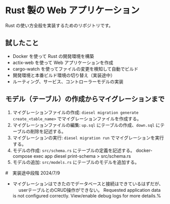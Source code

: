 # Rust 製の Web アプリケーション

Rust の使い方全般を実装するためのリポジトリです。

## 試したこと

- Docker を使って Rust の開発環境を構築
- actix-web を使って Web アプリケーションを作成
- cargo-watch を使ってファイルの変更を検知して自動でビルド
- 開発環境と本番ビルド環境の切り替え（実装途中）
- ルーティング、サービス、コントローラーモデルの実装

## モデル（テーブル）の作成からマイグレーションまで

1. マイグレーションファイルの作成:
   `diesel migration generate create_<table_name>` でマイグレーションファイルを作成する。
2. マイグレーションファイルの編集:
   `up.sql` にテーブルの作成、`down.sql` にテーブルの削除を記述する。
3. マイグレーションの実行:
   `diesel migration run` でマイグレーションを実行する。
4. モデルの作成:
   `src/schema.rs` にテーブルの定義を記述する。
   docker-compose exec app diesel print-schema > src/schema.rs
5. モデルの追加:
   `src/models.rs` にテーブルのモデルを追加する。



#　実装途中段階
2024/7/9
- マイグレーションはできたのでデータベースと接続はできているはずだが、
　 userテーブルとのCRUD操作ができない。
Requested application data is not configured correctly. View/enable debug logs for more details.%  